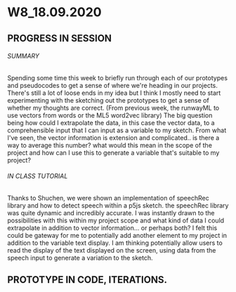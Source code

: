 # W8_18.09.2020

## PROGRESS IN SESSION

###### SUMMARY

Spending some time this week to briefly run through each of our prototypes and pseudocodes to get a sense of where we're heading in our projects. There's still a lot of loose ends in my idea but I think I mostly need to start experimenting with the sketching out the prototypes to get a sense of whether my thoughts are correct. (From previous week, the runwayML to use vectors from words or the ML5 word2vec library) The big question being how could I extrapolate the data, in this case the vector data, to a comprehensible input that I can input as a variable to my sketch. From what I've seen, the vector information is extension and complicated.. is there a way to average this number? what would this mean in the scope of the project and how can I use this to generate a variable that's suitable to my project?<br/>

###### IN CLASS TUTORIAL

Thanks to Shuchen, we were shown an implementation of speechRec library and how to detect speech within a p5js sketch. the speechRec library was quite dynamic and incredibly accurate. I was instantly drawn to the possibilities with this within my project scope and what kind of data I could extrapolate in addition to vector information... or perhaps both? I felt this could be gateway for me to potentially add another element to my project in addition to the variable text display. I am thinking potentially allow users to read the display of the text displayed on the screen, using data from the speech input to generate a variation to the sketch.

## PROTOTYPE IN CODE, ITERATIONS.

